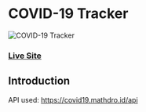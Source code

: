 # COVID-19 Tracker
![COVID-19 Tracker](https://i.ibb.co/X87BqVY/Screenshot-2020-04-13-at-10-14-58.png)

### [Live Site](https://coronaupdatebd.netlify.app/)

## Introduction
API used: https://covid19.mathdro.id/api

